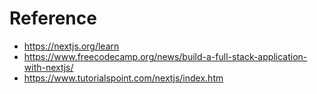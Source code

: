 # Reference

- https://nextjs.org/learn
- https://www.freecodecamp.org/news/build-a-full-stack-application-with-nextjs/
- https://www.tutorialspoint.com/nextjs/index.htm
